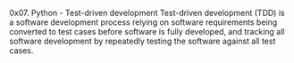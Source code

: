 0x07. Python - Test-driven development
Test-driven development (TDD) is a software development process relying on software requirements being converted to test cases before software is fully developed, and tracking all software development by repeatedly testing the software against all test cases.
